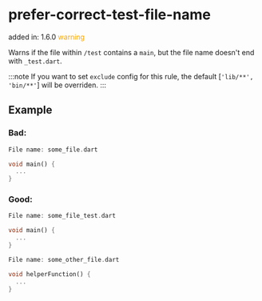 # prefer-correct-test-file-name
added in: 1.6.0 <span style="color: orange">warning</span>

Warns if the file within `/test` contains a `main`, but the file name doesn't end with `_test.dart`.

:::note
If you want to set `exclude` config for this rule, the default [`'lib/**', 'bin/**'`] will be overriden.
:::

## Example
### Bad:
```dart
File name: some_file.dart

void main() {
  ...
}
```
### Good:
```dart
File name: some_file_test.dart

void main() {
  ...
}

File name: some_other_file.dart

void helperFunction() {
  ...
}
```
